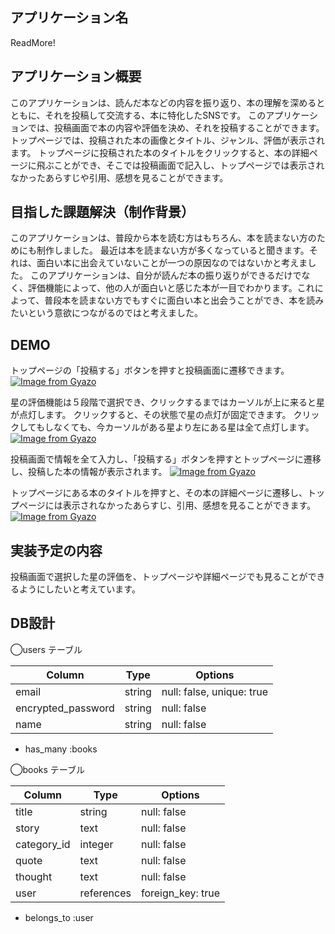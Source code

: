 ## アプリケーション名

ReadMore!

## アプリケーション概要

このアプリケーションは、読んだ本などの内容を振り返り、本の理解を深めるとともに、それを投稿して交流する、本に特化したSNSです。
このアプリケーションでは、投稿画面で本の内容や評価を決め、それを投稿することができます。
トップページでは、投稿された本の画像とタイトル、ジャンル、評価が表示されます。
トップページに投稿された本のタイトルをクリックすると、本の詳細ページに飛ぶことができ、そこでは投稿画面で記入し、トップページでは表示されなかったあらすじや引用、感想を見ることができます。

## 目指した課題解決（制作背景）

このアプリケーションは、普段から本を読む方はもちろん、本を読まない方のためにも制作しました。
最近は本を読まない方が多くなっていると聞きます。それは、面白い本に出会えていないことが一つの原因なのではないかと考えました。
このアプリケーションは、自分が読んだ本の振り返りができるだけでなく、評価機能によって、他の人が面白いと感じた本が一目でわかります。これによって、普段本を読まない方でもすぐに面白い本と出会うことができ、本を読みたいという意欲につながるのではと考えました。

## DEMO

トップページの「投稿する」ボタンを押すと投稿画面に遷移できます。
[![Image from Gyazo](https://i.gyazo.com/9c20545d0caa38c19d3546fcd0190d53.gif)](https://gyazo.com/9c20545d0caa38c19d3546fcd0190d53)

星の評価機能は５段階で選択でき、クリックするまではカーソルが上に来ると星が点灯します。
クリックすると、その状態で星の点灯が固定できます。
クリックしてもしなくても、今カーソルがある星より左にある星は全て点灯します。
[![Image from Gyazo](https://i.gyazo.com/f2713657581ee568e7611a7d5438189e.gif)](https://gyazo.com/f2713657581ee568e7611a7d5438189e)

投稿画面で情報を全て入力し、「投稿する」ボタンを押すとトップページに遷移し、投稿した本の情報が表示されます。
[![Image from Gyazo](https://i.gyazo.com/916d5ffb0a15aa16f33e4bfbc71b1b42.gif)](https://gyazo.com/916d5ffb0a15aa16f33e4bfbc71b1b42)

トップページにある本のタイトルを押すと、その本の詳細ページに遷移し、トップページには表示されなかったあらすじ、引用、感想を見ることができます。
[![Image from Gyazo](https://i.gyazo.com/53ba0db9419f33e147d5e79076066eee.gif)](https://gyazo.com/53ba0db9419f33e147d5e79076066eee)

## 実装予定の内容

投稿画面で選択した星の評価を、トップページや詳細ページでも見ることができるようにしたいと考えています。

## DB設計

◯users テーブル

| Column             | Type   | Options     |
| ------------------ | ------ | ----------- |
| email              | string | null: false, unique: true |
| encrypted_password | string | null: false |
| name               | string | null: false |

- has_many :books

◯books テーブル

| Column             | Type    | Options     |
| ------------------ | ------- | ----------- |
| title              | string  | null: false |
| story              | text    | null: false |
| category_id        | integer | null: false |
| quote              | text | null: false |
| thought            | text | null: false |
| user               | references | foreign_key: true |

- belongs_to :user